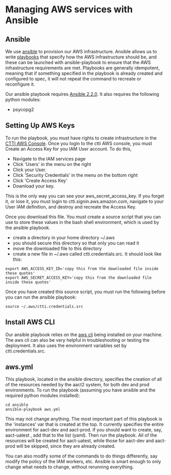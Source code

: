 Managing AWS services with Ansible
==================================

Ansible
-------
We use [ansible](https://www.ansible.com) to provision our AWS infrastructure.
Ansible allows us to write [playbooks](http://docs.ansible.com/ansible/playbooks.html)
that specify how the AWS infrastructure should be, and these can be launched with
ansible-playbook to ensure that the AWS infrastructure requirements are met.
Playbooks are generally idempotent, meaning that if something specified in the playbook
is already created and configured to spec, it will not repeat the command to recreate
or reconfigure it.

Our ansible playbook requires [Ansible 2.2.0](http://docs.ansible.com/ansible/intro_installation.html).
It also requires the following python modules:
- psycopg2

Setting Up AWS Keys
-------------------
To run the playbook, you must have rights to create infrastructure in the
[CTTI AWS Console](ctti.signin.aws.amazon.com). Once you login to the ctti
AWS console, you must Create an Access Key for you IAM User account. To do this,
- Navigate to the IAM services page
- Click 'Users' in the menu on the right
- Click your User.
- Click 'Security Credentials' in the menu on the bottom right
- Click 'Create Access Key'
- Download your key.

This is the only way you can see your aws_secret_access_key. If you forget it,
or lose it, you must login to ctti.signin.aws.amazon.com, navigate to your User
IAM definition, and destroy and recreate the Access Key.

Once you download this file. You must create a source script that you can use
to store these values in the bash shell environment, which is used by the ansible
playbook.
- create a directory in your home directory ~/.aws
- you should secure this directory so that only you can read it
- move the downloaded file to this directory
- create a new file in ~/.aws called ctti.credentials.src. It should look like this:
```
export AWS_ACCESS_KEY_ID='copy this from the downloaded file inside these quotes'
export AWS_SECRET_ACCESS_KEY='copy this from the downloaded file inside these quotes'
```

Once you have created this source script, you must run the following before you
can run the ansible playbook:
```
source ~/.aws/ctti.credentials.src
```

Install AWS CLI
---------------
Our ansible playbook relies on the [aws cli](http://docs.aws.amazon.com/cli/latest/userguide/installing.html) being installed on your machine.
The aws cli can also be very helpful in troubleshooting or testing the deployment.
It also uses the environment variables set by ctti.credentials.src.

aws.yml
-------
This playbook, located in the ansible directory, specifies the creation of all of the
resources needed by the aact2 system, for both dev and prod environments. To run the playbook (assuming you have ansible and the required python modules installed):
```
cd ansible
ansible-playbook aws.yml
```

This may not change anything.  The most important part of this playbook is the
'instances' var that is created at the top.  It currently specifies the entire
environment for aact-dev and aact-prod.  If you should want to create, say, aact-uatest
, add that to the list (yaml). Then run the playbook.  All of the resources
will be created for aact-uatest, while those for aact-dev and aact-prod will be
skipped, since they are already created.

You can also modify some of the commands to do things differently, say modify the
policy of the IAM workers, etc.  Ansible is smart enough to only change what needs
to change, without rerunning everything.
